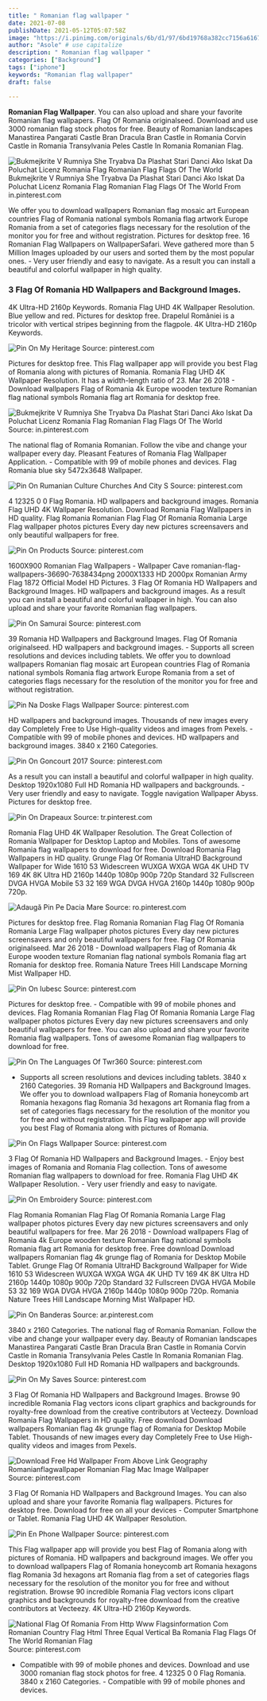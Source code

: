 ```yaml
---
title: " Romanian flag wallpaper "
date: 2021-07-08
publishDate: 2021-05-12T05:07:58Z
image: "https://i.pinimg.com/originals/6b/d1/97/6bd19768a382cc7156a6167a31723727.png"
author: "Asole" # use capitalize
description: " Romanian flag wallpaper "
categories: ["Background"]
tags: ["iphone"]
keywords: "Romanian flag wallpaper"
draft: false

---
```



**Romanian Flag Wallpaper**. You can also upload and share your favorite Romanian flag wallpapers. Flag Of Romania originalseed. Download and use 3000 romanian flag stock photos for free. Beauty of Romanian landscapes Manastirea Pangarati Castle Bran Dracula Bran Castle in Romania Corvin Castle in Romania Transylvania Peles Castle In Romania Romanian Flag.

![Bukmejkrite V Rumniya She Tryabva Da Plashat Stari Danci Ako Iskat Da Poluchat Licenz Romania Flag Romanian Flag Flags Of The World](https://i.pinimg.com/originals/10/39/0e/10390eaad33b4f6f870ddab62ece6b9e.jpg "Bukmejkrite V Rumniya She Tryabva Da Plashat Stari Danci Ako Iskat Da Poluchat Licenz Romania Flag Romanian Flag Flags Of The World")
Bukmejkrite V Rumniya She Tryabva Da Plashat Stari Danci Ako Iskat Da Poluchat Licenz Romania Flag Romanian Flag Flags Of The World From in.pinterest.com


We offer you to download wallpapers Romanian flag mosaic art European countries Flag of Romania national symbols Romania flag artwork Europe Romania from a set of categories flags necessary for the resolution of the monitor you for free and without registration. Pictures for desktop free. 16 Romanian Flag Wallpapers on WallpaperSafari. Weve gathered more than 5 Million Images uploaded by our users and sorted them by the most popular ones. - Very user friendly and easy to navigate. As a result you can install a beautiful and colorful wallpaper in high quality.

### 3 Flag Of Romania HD Wallpapers and Background Images.

4K Ultra-HD 2160p Keywords. Romania Flag UHD 4K Wallpaper Resolution. Blue yellow and red. Pictures for desktop free. Drapelul României is a tricolor with vertical stripes beginning from the flagpole. 4K Ultra-HD 2160p Keywords.


![Pin On My Heritage](https://i.pinimg.com/originals/1d/cd/9a/1dcd9a29d25a1300c4b140feaf0030f4.png "Pin On My Heritage")
Source: pinterest.com

Pictures for desktop free. This Flag wallpaper app will provide you best Flag of Romania along with pictures of Romania. Romania Flag UHD 4K Wallpaper Resolution. It has a width-length ratio of 23. Mar 26 2018 - Download wallpapers Flag of Romania 4k Europe wooden texture Romanian flag national symbols Romania flag art Romania for desktop free.

![Bukmejkrite V Rumniya She Tryabva Da Plashat Stari Danci Ako Iskat Da Poluchat Licenz Romania Flag Romanian Flag Flags Of The World](https://i.pinimg.com/originals/10/39/0e/10390eaad33b4f6f870ddab62ece6b9e.jpg "Bukmejkrite V Rumniya She Tryabva Da Plashat Stari Danci Ako Iskat Da Poluchat Licenz Romania Flag Romanian Flag Flags Of The World")
Source: in.pinterest.com

The national flag of Romania Romanian. Follow the vibe and change your wallpaper every day. Pleasant Features of Romania Flag Wallpaper Application. - Compatible with 99 of mobile phones and devices. Flag Romania blue sky 5472x3648 Wallpaper.

![Pin On Rumanian Culture Churches And City S](https://i.pinimg.com/originals/70/e1/83/70e183216aade1be8865ed70b1e9f1a1.jpg "Pin On Rumanian Culture Churches And City S")
Source: pinterest.com

4 12325 0 0 Flag Romania. HD wallpapers and background images. Romania Flag UHD 4K Wallpaper Resolution. Download Romania Flag Wallpapers in HD quality. Flag Romania Romanian Flag Flag Of Romania Romania Large Flag wallpaper photos pictures Every day new pictures screensavers and only beautiful wallpapers for free.

![Pin On Products](https://i.pinimg.com/474x/a1/46/c6/a146c63d1d2e1887e8405791f576d485.jpg "Pin On Products")
Source: pinterest.com

1600X900 Romanian Flag Wallpapers - Wallpaper Cave romanian-flag-wallpapers-36690-7638434png 2000X1333 HD 2000px Romanian Army Flag 1872 Official Model HD Pictures. 3 Flag Of Romania HD Wallpapers and Background Images. HD wallpapers and background images. As a result you can install a beautiful and colorful wallpaper in high. You can also upload and share your favorite Romanian flag wallpapers.

![Pin On Samurai](https://i.pinimg.com/originals/e3/ea/8f/e3ea8f2ed1b627660a73e8c5a7e9c043.jpg "Pin On Samurai")
Source: pinterest.com

39 Romania HD Wallpapers and Background Images. Flag Of Romania originalseed. HD wallpapers and background images. - Supports all screen resolutions and devices including tablets. We offer you to download wallpapers Romanian flag mosaic art European countries Flag of Romania national symbols Romania flag artwork Europe Romania from a set of categories flags necessary for the resolution of the monitor you for free and without registration.

![Pin Na Doske Flags Wallpaper](https://i.pinimg.com/originals/7b/ee/bc/7beebc7c788c88c4327160377fd0dbe8.jpg "Pin Na Doske Flags Wallpaper")
Source: pinterest.com

HD wallpapers and background images. Thousands of new images every day Completely Free to Use High-quality videos and images from Pexels. - Compatible with 99 of mobile phones and devices. HD wallpapers and background images. 3840 x 2160 Categories.

![Pin On Goncourt 2017](https://i.pinimg.com/originals/8d/5d/5e/8d5d5e68035240e921ca4448cfacbf34.png "Pin On Goncourt 2017")
Source: pinterest.com

As a result you can install a beautiful and colorful wallpaper in high quality. Desktop 1920x1080 Full HD Romania HD wallpapers and backgrounds. - Very user friendly and easy to navigate. Toggle navigation Wallpaper Abyss. Pictures for desktop free.

![Pin On Drapeaux](https://i.pinimg.com/originals/c8/98/3b/c8983b29a185e841704a786ca61553f8.png "Pin On Drapeaux")
Source: tr.pinterest.com

Romania Flag UHD 4K Wallpaper Resolution. The Great Collection of Romania Wallpaper for Desktop Laptop and Mobiles. Tons of awesome Romania flag wallpapers to download for free. Download Romania Flag Wallpapers in HD quality. Grunge Flag Of Romania UltraHD Background Wallpaper for Wide 1610 53 Widescreen WUXGA WXGA WGA 4K UHD TV 169 4K 8K Ultra HD 2160p 1440p 1080p 900p 720p Standard 32 Fullscreen DVGA HVGA Mobile 53 32 169 WGA DVGA HVGA 2160p 1440p 1080p 900p 720p.

![Adaugă Pin Pe Dacia Mare](https://i.pinimg.com/originals/5d/17/1d/5d171d1e805401ad30e71ec2b8428954.jpg "Adaugă Pin Pe Dacia Mare")
Source: ro.pinterest.com

Pictures for desktop free. Flag Romania Romanian Flag Flag Of Romania Romania Large Flag wallpaper photos pictures Every day new pictures screensavers and only beautiful wallpapers for free. Flag Of Romania originalseed. Mar 26 2018 - Download wallpapers Flag of Romania 4k Europe wooden texture Romanian flag national symbols Romania flag art Romania for desktop free. Romania Nature Trees Hill Landscape Morning Mist Wallpaper HD.

![Pin On Iubesc](https://i.pinimg.com/originals/d2/10/24/d2102430bf52c94b48b3b7e0d8f3a4bc.png "Pin On Iubesc")
Source: pinterest.com

Pictures for desktop free. - Compatible with 99 of mobile phones and devices. Flag Romania Romanian Flag Flag Of Romania Romania Large Flag wallpaper photos pictures Every day new pictures screensavers and only beautiful wallpapers for free. You can also upload and share your favorite Romania flag wallpapers. Tons of awesome Romanian flag wallpapers to download for free.

![Pin On The Languages Of Twr360](https://i.pinimg.com/originals/d0/5b/01/d05b010aaa3780540a3e8753626e21ef.jpg "Pin On The Languages Of Twr360")
Source: pinterest.com

- Supports all screen resolutions and devices including tablets. 3840 x 2160 Categories. 39 Romania HD Wallpapers and Background Images. We offer you to download wallpapers Flag of Romania honeycomb art Romania hexagons flag Romania 3d hexagons art Romania flag from a set of categories flags necessary for the resolution of the monitor you for free and without registration. This Flag wallpaper app will provide you best Flag of Romania along with pictures of Romania.

![Pin On Flags Wallpaper](https://i.pinimg.com/originals/66/ab/74/66ab74cfb97c6c0bf02a783f8c1d9999.jpg "Pin On Flags Wallpaper")
Source: pinterest.com

3 Flag Of Romania HD Wallpapers and Background Images. - Enjoy best images of Romania and Romania Flag collection. Tons of awesome Romanian flag wallpapers to download for free. Romania Flag UHD 4K Wallpaper Resolution. - Very user friendly and easy to navigate.

![Pin On Embroidery](https://i.pinimg.com/originals/03/86/db/0386db865336b7dc8e20d1d818ab169a.jpg "Pin On Embroidery")
Source: pinterest.com

Flag Romania Romanian Flag Flag Of Romania Romania Large Flag wallpaper photos pictures Every day new pictures screensavers and only beautiful wallpapers for free. Mar 26 2018 - Download wallpapers Flag of Romania 4k Europe wooden texture Romanian flag national symbols Romania flag art Romania for desktop free. Free download Download wallpapers Romanian flag 4k grunge flag of Romania for Desktop Mobile Tablet. Grunge Flag Of Romania UltraHD Background Wallpaper for Wide 1610 53 Widescreen WUXGA WXGA WGA 4K UHD TV 169 4K 8K Ultra HD 2160p 1440p 1080p 900p 720p Standard 32 Fullscreen DVGA HVGA Mobile 53 32 169 WGA DVGA HVGA 2160p 1440p 1080p 900p 720p. Romania Nature Trees Hill Landscape Morning Mist Wallpaper HD.

![Pin On Banderas](https://i.pinimg.com/originals/4e/6f/94/4e6f94047b4fc5ffd927f2b40943fa8e.png "Pin On Banderas")
Source: ar.pinterest.com

3840 x 2160 Categories. The national flag of Romania Romanian. Follow the vibe and change your wallpaper every day. Beauty of Romanian landscapes Manastirea Pangarati Castle Bran Dracula Bran Castle in Romania Corvin Castle in Romania Transylvania Peles Castle In Romania Romanian Flag. Desktop 1920x1080 Full HD Romania HD wallpapers and backgrounds.

![Pin On My Saves](https://i.pinimg.com/originals/0f/92/32/0f923286f223ca846767278072d40a0b.png "Pin On My Saves")
Source: pinterest.com

3 Flag Of Romania HD Wallpapers and Background Images. Browse 90 incredible Romania Flag vectors icons clipart graphics and backgrounds for royalty-free download from the creative contributors at Vecteezy. Download Romania Flag Wallpapers in HD quality. Free download Download wallpapers Romanian flag 4k grunge flag of Romania for Desktop Mobile Tablet. Thousands of new images every day Completely Free to Use High-quality videos and images from Pexels.

![Download Free Hd Wallpaper From Above Link Geography Romanianflagwallpaper Romanian Flag Mac Image Wallpaper](https://i.pinimg.com/736x/66/dd/16/66dd16f2390b35087cbafd72e2fe109b.jpg "Download Free Hd Wallpaper From Above Link Geography Romanianflagwallpaper Romanian Flag Mac Image Wallpaper")
Source: pinterest.com

3 Flag Of Romania HD Wallpapers and Background Images. You can also upload and share your favorite Romania flag wallpapers. Pictures for desktop free. Download for free on all your devices - Computer Smartphone or Tablet. Romania Flag UHD 4K Wallpaper Resolution.

![Pin En Phone Wallpaper](https://i.pinimg.com/originals/1b/c6/d9/1bc6d913440ea272dfcf61d6fd9de180.jpg "Pin En Phone Wallpaper")
Source: pinterest.com

This Flag wallpaper app will provide you best Flag of Romania along with pictures of Romania. HD wallpapers and background images. We offer you to download wallpapers Flag of Romania honeycomb art Romania hexagons flag Romania 3d hexagons art Romania flag from a set of categories flags necessary for the resolution of the monitor you for free and without registration. Browse 90 incredible Romania Flag vectors icons clipart graphics and backgrounds for royalty-free download from the creative contributors at Vecteezy. 4K Ultra-HD 2160p Keywords.

![National Flag Of Romania From Http Www Flagsinformation Com Romanian Country Flag Html Three Equal Vertical Ba Romania Flag Flags Of The World Romanian Flag](https://i.pinimg.com/originals/6b/d1/97/6bd19768a382cc7156a6167a31723727.png "National Flag Of Romania From Http Www Flagsinformation Com Romanian Country Flag Html Three Equal Vertical Ba Romania Flag Flags Of The World Romanian Flag")
Source: pinterest.com

- Compatible with 99 of mobile phones and devices. Download and use 3000 romanian flag stock photos for free. 4 12325 0 0 Flag Romania. 3840 x 2160 Categories. - Compatible with 99 of mobile phones and devices.

